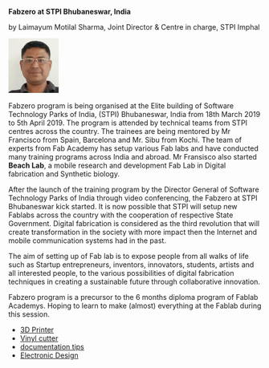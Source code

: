 **Fabzero at STPI Bhubaneswar, India** 

by Laimayum Motilal Sharma, Joint Director & Centre in charge, STPI Imphal


![Laimayum Motilal Sharma](img/passport.jpg)



Fabzero program is being organised at the Elite building of Software Technology Parks of India, (STPI) Bhubaneswar, India from 18th March 2019 to 5th April 2019.
The program is attended by technical teams from STPI centres across the country. 
The trainees are being mentored by Mr Francisco from Spain, Barcelona and Mr. Sibu from Kochi. The team of experts from Fab Academy has setup various Fab labs and have conducted many training programs across India and abroad. Mr Fransisco also started **Beach Lab**, a mobile research and development Fab Lab in Digital fabrication and Synthetic biology.


After the launch of the training program by the Director General of Software Technology Parks of India through video conferencing, the Fabzero at STPI Bhubaneswar kick started. 
It is now possible that STPI will setup new Fablabs across the country with the cooperation of  respective State Government.
Digital fabrication is considered as the third revolution that will create transformation in the society with more impact then the  Internet and mobile communication systems had in the past. 

The aim of setting up of Fab lab is to expose people from all walks of life such as Startup entrepreneurs, inventors, innovators, students, artists and all interested people, to the various possibilities of digital fabrication techniques in creating a sustainable future through collaborative innovation.

Fabzero program is a precursor to the 6 months diploma program of Fablab Academys. Hoping to learn to make (almost) everything at the Fablab during this session.



- [3D Printer](3DPrinter.md)
- [Vinyl cutter](vin.md)
- [documentation tips](documentation.md)
- [Electronic Design](design.md)
